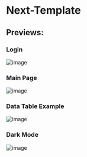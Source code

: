 # Next-Template

## Previews:
### Login
![image](https://github.com/igaaoo/Next-Template/assets/88206626/8741e2e1-14f6-47e0-b8f9-c03eaee87bd1)

### Main Page
![image](https://github.com/igaaoo/Next-Template/assets/88206626/f9e733c8-e83a-4a39-8615-9751fab26fbd)

### Data Table Example
![image](https://github.com/igaaoo/Next-Template/assets/88206626/ccad7d7a-75d7-47f7-8685-946c174d0753)

### Dark Mode
![image](https://github.com/igaaoo/Next-Template/assets/88206626/2871629d-d1db-4064-999c-f4466fa6980a)


